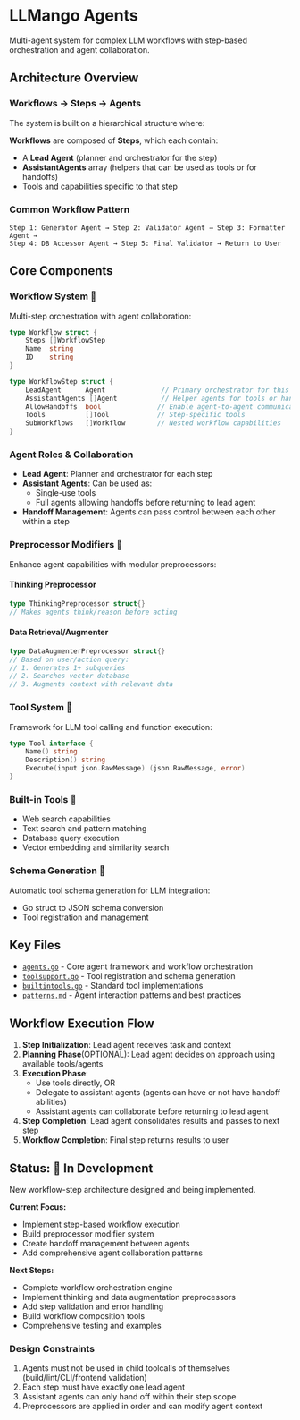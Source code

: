 # LLMango Agents

Multi-agent system for complex LLM workflows with step-based orchestration and agent collaboration.

## Architecture Overview

### Workflows → Steps → Agents
The system is built on a hierarchical structure where:

**Workflows** are composed of **Steps**, which each contain:
- A **Lead Agent** (planner and orchestrator for the step)
- **AssistantAgents** array (helpers that can be used as tools or for handoffs)
- Tools and capabilities specific to that step

### Common Workflow Pattern
```
Step 1: Generator Agent → Step 2: Validator Agent → Step 3: Formatter Agent → 
Step 4: DB Accessor Agent → Step 5: Final Validator → Return to User
```

## Core Components

### Workflow System 🚧
Multi-step orchestration with agent collaboration:

```go
type Workflow struct {
    Steps []WorkflowStep
    Name  string
    ID    string
}

type WorkflowStep struct {
    LeadAgent      Agent              // Primary orchestrator for this step
    AssistantAgents []Agent           // Helper agents for tools or handoffs
    AllowHandoffs  bool              // Enable agent-to-agent communication
    Tools          []Tool            // Step-specific tools
    SubWorkflows   []Workflow        // Nested workflow capabilities
}
```

### Agent Roles & Collaboration
- **Lead Agent**: Planner and orchestrator for each step
- **Assistant Agents**: Can be used as:
  - Single-use tools
  - Full agents allowing handoffs before returning to lead agent
- **Handoff Management**: Agents can pass control between each other within a step

### Preprocessor Modifiers 🚧
Enhance agent capabilities with modular preprocessors:

#### Thinking Preprocessor
```go
type ThinkingPreprocessor struct{}
// Makes agents think/reason before acting
```

#### Data Retrieval/Augmenter
```go
type DataAugmenterPreprocessor struct{}
// Based on user/action query:
// 1. Generates 1+ subqueries  
// 2. Searches vector database
// 3. Augments context with relevant data
```

### Tool System 🚧
Framework for LLM tool calling and function execution:

```go
type Tool interface {
    Name() string
    Description() string
    Execute(input json.RawMessage) (json.RawMessage, error)
}
```

### Built-in Tools 🚧
- Web search capabilities
- Text search and pattern matching  
- Database query execution
- Vector embedding and similarity search

### Schema Generation 🚧
Automatic tool schema generation for LLM integration:
- Go struct to JSON schema conversion
- Tool registration and management

## Key Files

- [`agents.go`](agents.go) - Core agent framework and workflow orchestration
- [`toolsupport.go`](toolsupport.go) - Tool registration and schema generation
- [`builtintools.go`](builtintools.go) - Standard tool implementations
- [`patterns.md`](patterns.md) - Agent interaction patterns and best practices

## Workflow Execution Flow

1. **Step Initialization**: Lead agent receives task and context
2. **Planning Phase**(OPTIONAL): Lead agent decides on approach using available tools/agents
3. **Execution Phase**: 
   - Use tools directly, OR
   - Delegate to assistant agents (agents can have or not have handoff abilities)
   - Assistant agents can collaborate before returning to lead agent
4. **Step Completion**: Lead agent consolidates results and passes to next step
5. **Workflow Completion**: Final step returns results to user

## Status: 🚧 In Development

New workflow-step architecture designed and being implemented.

**Current Focus:**
- Implement step-based workflow execution
- Build preprocessor modifier system
- Create handoff management between agents
- Add comprehensive agent collaboration patterns

**Next Steps:**
- Complete workflow orchestration engine
- Implement thinking and data augmentation preprocessors
- Add step validation and error handling
- Build workflow composition tools
- Comprehensive testing and examples

### Design Constraints
1. Agents must not be used in child toolcalls of themselves (build/lint/CLI/frontend validation)
2. Each step must have exactly one lead agent
3. Assistant agents can only hand off within their step scope
4. Preprocessors are applied in order and can modify agent context

